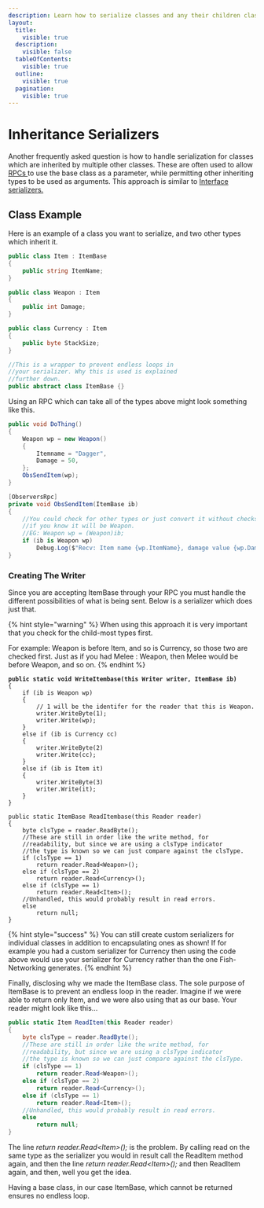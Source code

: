 ```yaml
---
description: Learn how to serialize classes and any their children classes.
layout:
  title:
    visible: true
  description:
    visible: false
  tableOfContents:
    visible: true
  outline:
    visible: true
  pagination:
    visible: true
---
```


# Inheritance Serializers

Another frequently asked question is how to handle serialization for classes which are inherited by multiple other classes. These are often used to allow [RPCs ](../remote-procedure-calls.md)to use the base class as a parameter, while permitting other inheriting types to be used as arguments. This approach is similar to [Interface serializers.](interface-serializers.md)

## Class Example

Here is an example of a class you want to serialize, and two other types which inherit it.

```csharp
public class Item : ItemBase
{
    public string ItemName;
}

public class Weapon : Item
{
    public int Damage;
}

public class Currency : Item
{
    public byte StackSize;
}

//This is a wrapper to prevent endless loops in
//your serializer. Why this is used is explained
//further down.
public abstract class ItemBase {}
```

Using an RPC which can take all of the types above might look something like this.

```csharp
public void DoThing()
{
    Weapon wp = new Weapon()
    {
        Itemname = "Dagger",
        Damage = 50,
    };
    ObsSendItem(wp);
}

[ObserversRpc]
private void ObsSendItem(ItemBase ib)
{
    //You could check for other types or just convert it without checks
    //if you know it will be Weapon.
    //EG: Weapon wp = (Weapon)ib;
    if (ib is Weapon wp)
        Debug.Log($"Recv: Item name {wp.ItemName}, damage value {wp.Damage}.");
}
```

### Creating The Writer

Since you are accepting ItemBase through your RPC you must handle the different possibilities of what is being sent. Below is a serializer which does just that.



{% hint style="warning" %}
When using this approach it is very important that you check for the child-most types first.&#x20;

For example: Weapon is before Item, and so is Currency, so those two are checked first. Just as if you had Melee : Weapon, then Melee would be before Weapon, and so on.
{% endhint %}

<pre class="language-csharp"><code class="lang-csharp"><strong>public static void WriteItembase(this Writer writer, ItemBase ib)
</strong>{
    if (ib is Weapon wp)
    {
        // 1 will be the identifer for the reader that this is Weapon.
        writer.WriteByte(1); 
        writer.Write(wp);
    }
    else if (ib is Currency cc)
    {
        writer.WriteByte(2)
        writer.Write(cc);
    }
    else if (ib is Item it)
    {
        writer.WriteByte(3)
        writer.Write(it);
    }
}

public static ItemBase ReadItembase(this Reader reader)
{
    byte clsType = reader.ReadByte();
    //These are still in order like the write method, for
    //readability, but since we are using a clsType indicator
    //the type is known so we can just compare against the clsType.
    if (clsType == 1)
        return reader.Read&#x3C;Weapon>();
    else if (clsType == 2)
        return reader.Read&#x3C;Currency>();
    else if (clsType == 1)
        return reader.Read&#x3C;Item>();
    //Unhandled, this would probably result in read errors.
    else
        return null;
}
</code></pre>

{% hint style="success" %}
You can still create custom serializers for individual classes in addition to encapsulating ones as shown! If for example you had a custom serializer for Currency then using the code above would use your serializer for Currency rather than the one Fish-Networking generates.
{% endhint %}

Finally, disclosing why we made the ItemBase class. The sole purpose of ItemBase is to prevent an endless loop in the reader. Imagine if we were able to return only Item, and we were also using that as our base. Your reader might look like this...

```csharp
public static Item ReadItem(this Reader reader)
{
    byte clsType = reader.ReadByte();
    //These are still in order like the write method, for
    //readability, but since we are using a clsType indicator
    //the type is known so we can just compare against the clsType.
    if (clsType == 1)
        return reader.Read<Weapon>();
    else if (clsType == 2)
        return reader.Read<Currency>();
    else if (clsType == 1)
        return reader.Read<Item>();
    //Unhandled, this would probably result in read errors.
    else
        return null;
}
```

The line _return reader.Read\<Item>();_ is the problem. By calling read on the same type as the serializer you would in result call the ReadItem method again, and then the line _return reader.Read\<Item>();_ and then ReadItem again, and then, well you get the idea.

Having a base class, in our case ItemBase, which cannot be returned ensures no endless loop.
